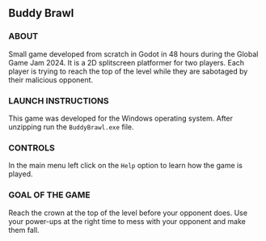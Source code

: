 ## Buddy Brawl

### ABOUT
Small game developed from scratch in Godot in 48 hours during the Global Game Jam 2024. It is a 2D splitscreen platformer for two players. Each player is trying to reach the top of the level while they are sabotaged by their malicious opponent.

### LAUNCH INSTRUCTIONS
This game was developed for the Windows operating system. After unzipping run the `BuddyBrawl.exe` file.

### CONTROLS
In the main menu left click on the `Help` option to learn how the game is played.

### GOAL OF THE GAME
Reach the crown at the top of the level before your opponent does. Use your power-ups at the right time to mess with your opponent and make them fall.